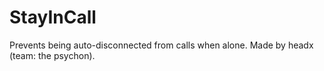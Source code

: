 # StayInCall
Prevents being auto-disconnected from calls when alone. Made by headx (team: the psychon).

